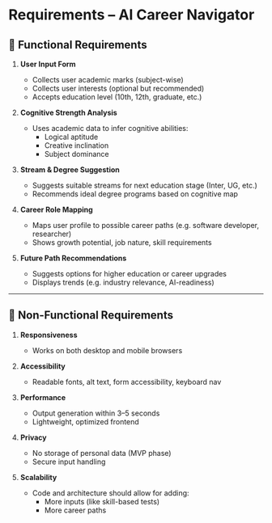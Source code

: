 # Requirements – AI Career Navigator

## 🧩 Functional Requirements

1. **User Input Form**
   - Collects user academic marks (subject-wise)
   - Collects user interests (optional but recommended)
   - Accepts education level (10th, 12th, graduate, etc.)

2. **Cognitive Strength Analysis**
   - Uses academic data to infer cognitive abilities:
     - Logical aptitude
     - Creative inclination
     - Subject dominance

3. **Stream & Degree Suggestion**
   - Suggests suitable streams for next education stage (Inter, UG, etc.)
   - Recommends ideal degree programs based on cognitive map

4. **Career Role Mapping**
   - Maps user profile to possible career paths (e.g. software developer, researcher)
   - Shows growth potential, job nature, skill requirements

5. **Future Path Recommendations**
   - Suggests options for higher education or career upgrades
   - Displays trends (e.g. industry relevance, AI-readiness)

---

## 🚀 Non-Functional Requirements

1. **Responsiveness**
   - Works on both desktop and mobile browsers

2. **Accessibility**
   - Readable fonts, alt text, form accessibility, keyboard nav

3. **Performance**
   - Output generation within 3–5 seconds
   - Lightweight, optimized frontend

4. **Privacy**
   - No storage of personal data (MVP phase)
   - Secure input handling

5. **Scalability**
   - Code and architecture should allow for adding:
     - More inputs (like skill-based tests)
     - More career paths
